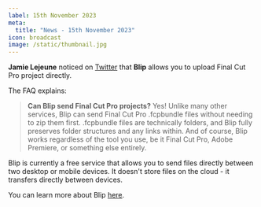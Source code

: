 ```yaml
---
label: 15th November 2023
meta:
  title: "News - 15th November 2023"
icon: broadcast
image: /static/thumbnail.jpg
---
```


**Jamie Lejeune** noticed on [Twitter](https://twitter.com/restlesspix/status/1724512953746276805) that **Blip** allows you to upload Final Cut Pro project directly.

The FAQ explains:

> **Can Blip send Final Cut Pro projects?**
> Yes! Unlike many other services, Blip can send Final Cut Pro .fcpbundle files without needing to zip them first.
> .fcpbundle files are technically folders, and Blip fully preserves folder structures and any links within.
> And of course, Blip works regardless of the tool you use, be it Final Cut Pro, Adobe Premiere, or something else entirely.

Blip is currently a free service that allows you to send files directly between two desktop or mobile devices. It doesn't store files on the cloud - it transfers directly between devices.

You can learn more about Blip [here](https://blip.net).